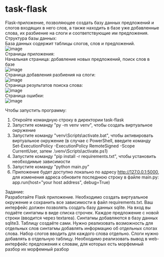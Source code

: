 # task-flask

Flask-приложение, позволяющее создать базу данных предложений и слогов входящих в него слов, а также находить в базе уже добавленные слова, их разбиение на слоги и соответствующие им предложения.<br/>
Структура базы данных:<br/>
База данных содержит таблицы слогов, слов и предложений.<br/>
![image](https://github.com/user-attachments/assets/9cd1c67b-2264-4cc6-b58f-1c4949de5c70)
<br/>
Страницы приложения:<br/>
Начальная страница: добавление новых предложений, поиск слов в базе<br/>
![image](https://github.com/user-attachments/assets/a4394956-6605-42a5-9b21-6e3610c5dd89)
<br/>
Страница добавления разбиения на слоги:<br/>
![image](https://github.com/user-attachments/assets/a639be6d-51ea-46d1-bd74-7c913d50fd10)
<br/>
Страница результатов поиска слова:<br/>
![image](https://github.com/user-attachments/assets/895c9266-7256-44b0-b2cb-c8a7dc736208)
<br/>
Страница ошибки:<br/>
![image](https://github.com/user-attachments/assets/5c22003e-4b9a-4b64-a206-701f657f4d14)
<br/>

Чтобы запустить программу:

1. Откройте командную строку в директории task-flask
2. Запустите команду "py -m venv venv", чтобы создать виртуальное окружение
3. Запустите команду "venv\Scripts\activate.bat", чтобы активировать виртуальное окружение (в случае с PowerShell, введите команду Set-ExecutionPolicy -ExecutionPolicy RemoteSigned -Scope CurrentUser, затем .\venv\Scripts\activate.ps1)
4. Запустите команду "pip install -r requirements.txt", чтобы установить необходимые зависимости
5. Запустите команду "python main.py"
6. Приложение будет доступно локально по адресу http://127.0.0.1:5000, для изменения адреса обновите последнюю строку в файле main.py: app.run(host="your host address", debug=True)

Задание: <br/>
Разработайте Flask приложение. Необходимо создать виртуальное окружение и сохранить все зависимости в файл requirements.txt. Ваш интерфейс должен позволять создать базу данных sqlite. На вход вы подаёте синтагмы в виде списка строчек. Каждое предложение с новой строки (вводится через textarea). Синтагмы добавляются в базу данных sqlite3. Таблицу создаёте сами. Нужно реализовать возможность для отдельных слов синтагмы добавлять информацию об отдельных слогах слова. Набор слогов вводить для каждого слова отдельно. Слоги нужно добавлять в отдельную таблицу. Необходимо реализовать вывод в web-интерфейс предложения к словам, для которых есть морфемный разбор их морфемный разбор
